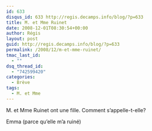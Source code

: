 ```yaml
---
id: 633
disqus_id: 633 http://regis.decamps.info/blog/?p=633
title: M. et Mme Ruinet
date: 2008-12-01T08:30:54+00:00
author: Régis
layout: post
guid: http://regis.decamps.info/blog/?p=633
permalink: /2008/12/m-et-mme-ruinet/
tmac_last_id:
  - ""
dsq_thread_id:
  - "742599420"
categories:
  - Brève
tags:
  - M. et Mme
---
```

M. et Mme Ruinet ont une fille. Comment s’appelle-t-elle?
  
<!--more-->


  
Emma (parce qu’elle m’a ruiné)
